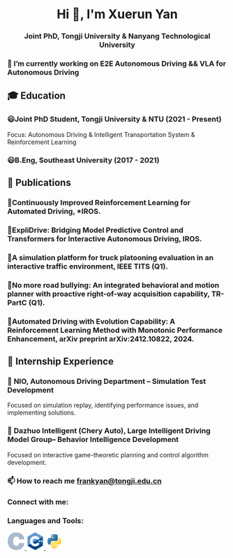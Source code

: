 <h1 align="center">Hi 👋, I'm Xuerun Yan</h1>
<h3 align="center">Joint PhD, Tongji University & Nanyang Technological University</h3>

### 🔭 I’m currently working on **E2E Autonomous Driving && VLA for Autonomous Driving**

## 🎓 Education
### 😃**Joint PhD Student, Tongji University & NTU** (2021 - Present) 
  Focus: Autonomous Driving & Intelligent Transportation System & Reinforcement Learning
### 😃**B.Eng, Southeast University** (2017 - 2021)

## 📄 Publications
### 📝Continuously Improved Reinforcement Learning for Automated Driving, *IROS.
### 📝ExpliDrive: Bridging Model Predictive Control and Transformers for Interactive Autonomous Driving, IROS.
### 📝A simulation platform for truck platooning evaluation in an interactive traffic environment, IEEE TITS (Q1).
### 📝No more road bullying: An integrated behavioral and motion planner with proactive right-of-way acquisition capability, TR-PartC (Q1).
### 📝Automated Driving with Evolution Capability: A Reinforcement Learning Method with Monotonic Performance Enhancement, arXiv preprint arXiv:2412.10822, 2024.
  
## 💼 Internship Experience
### 🏢 **NIO, Autonomous Driving Department – Simulation Test Development**  
  Focused on simulation replay, identifying performance issues, and implementing solutions.
### 🏢 **Dazhuo Intelligent (Chery Auto), Large Intelligent Driving Model Group– Behavior Intelligence Development** 
  Focused on interactive game-theoretic planning and control algorithm development.

### 📫 How to reach me **frankyan@tongji.edu.cn**

<h3 align="left">Connect with me:</h3>
<p align="left">
</p>

<h3 align="left">Languages and Tools:</h3>
<p align="left"> <a href="https://www.cprogramming.com/" target="_blank" rel="noreferrer"> <img src="https://raw.githubusercontent.com/devicons/devicon/master/icons/c/c-original.svg" alt="c" width="40" height="40"/> </a> <a href="https://www.w3schools.com/cpp/" target="_blank" rel="noreferrer"> <img src="https://raw.githubusercontent.com/devicons/devicon/master/icons/cplusplus/cplusplus-original.svg" alt="cplusplus" width="40" height="40"/> </a> <a href="https://www.python.org" target="_blank" rel="noreferrer"> <img src="https://raw.githubusercontent.com/devicons/devicon/master/icons/python/python-original.svg" alt="python" width="40" height="40"/> </a> </p>
